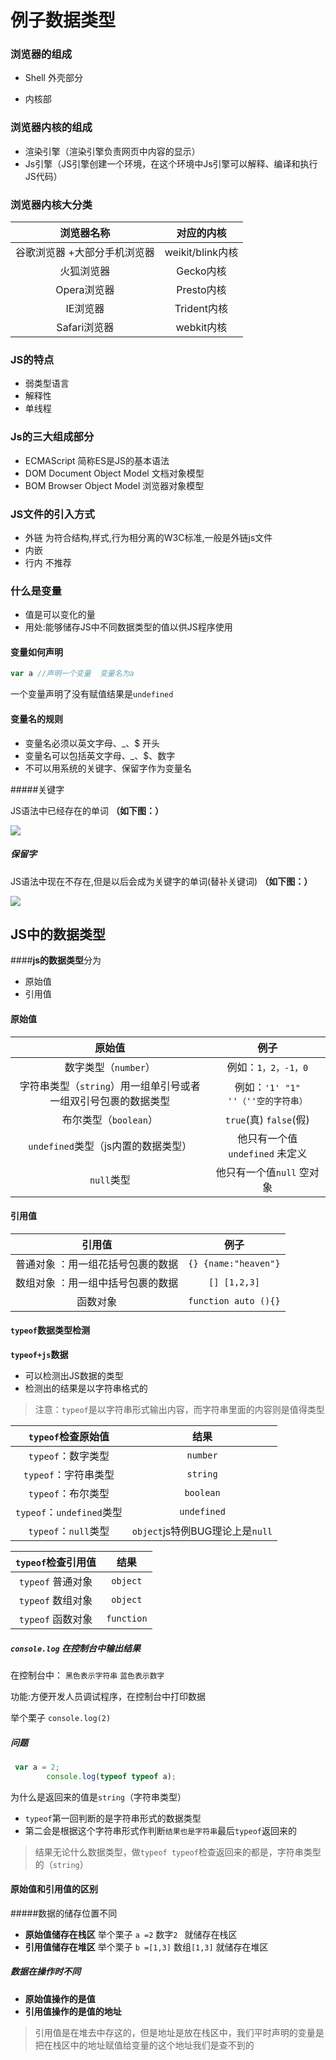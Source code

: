 

# 例子数据类型

### 浏览器的组成

- Shell  外壳部分 

- 内核部

### 浏览器内核的组成

- 渲染引擎（渲染引擎负责网页中内容的显示）
- Js引擎（JS引擎创建一个环境，在这个环境中Js引擎可以解释、编译和执行JS代码）

### 浏览器内核大分类

|          浏览器名称           |    对应的内核    |
| :-------------------------: | :--------------: |
| 谷歌浏览器  +大部分手机浏览器 | weikit/blink内核 |
|          火狐浏览器           |    Gecko内核     |
|          Opera浏览器          |    Presto内核    |
|           IE浏览器            |   Trident内核    |
|         Safari浏览器          |    webkit内核    |

### JS的特点

- 弱类型语言
- 解释性
- 单线程

### Js的三大组成部分

- ECMAScript   简称ES是JS的基本语法
- DOM              Document Object Model  文档对象模型
- BOM              Browser Object Model  浏览器对象模型

### JS文件的引入方式

- 外链   为符合结构,样式,行为相分离的W3C标准,一般是外链js文件
- 内嵌
- 行内  不推荐

### 什么是变量

- 值是可以变化的量  
- 用处:能够储存JS中不同数据类型的值以供JS程序使用

#### 变量如何声明

```JavaScript
var a //声明一个变量  变量名为a
```

一个变量声明了没有赋值结果是`undefined`

#### 变量名的规则

- 变量名必须以英文字母、_、$ 开头
- 变量名可以包括英文字母、_、$、数字
- 不可以用系统的关键字、保留字作为变量名

#####关键字

JS语法中已经存在的单词 **（如下图：）**

![](C:\Users\de'l'l\Desktop\QQ截图20190726155501.png)

##### 保留字

JS语法中现在不存在,但是以后会成为关键字的单词(替补关键词)  **（如下图：）**

![](C:\Users\de'l'l\Desktop\QQ截图20190726155450.png)

## JS中的数据类型

####**js的数据类型**分为

- 原始值
- 引用值

#### 原始值

|                            原始值                            |                例子                 |
| :----------------------------------------------------------: | :---------------------------------: |
|                     数字类型（`number`）                     |         例如：`1，2，-1，0`         |
| 字符串类型（`string`）用一组单引号或者一组双引号包裹的数据类型 | 例如：`'1' "1"  ''（''空的字符串）` |
|                    布尔类型（`boolean`）                     |       `true`(真) `false`(假)        |
|             `undefined`类型（js内置的数据类型）              |   他只有一个值`undefined` 未定义    |
|                          `null`类型                          |      他只有一个值`null` 空对象      |

#### 引用值

|              引用值               |         例子         |
| :-------------------------------: | :------------------: |
| 普通对象 ：用一组花括号包裹的数据 | `{} {name:"heaven"}` |
| 数组对象 ：用一组中括号包裹的数据 |     `[] [1,2,3]`     |
|             函数对象              | `function auto (){}` |

#### `typeof`数据类型检测

**`typeof+js`数据**

- 可以检测出JS数据的类型
- 检测出的结果是以字符串格式的

> 注意：`typeof`是以字符串形式输出内容，而字符串里面的内容则是值得类型

|    `typeof`检查原始值     |              结果               |
| :-----------------------: | :-----------------------------: |
|    `typeof`：数字类型     |            `number`             |
|   `typeof`：字符串类型    |            `string`             |
|    `typeof`：布尔类型     |            `boolean`            |
| `typeof`：`undefined`类型 |           `undefined`           |
|   `typeof`：`null`类型    | `object`js特例BUG理论上是`null` |

| `typeof`检查引用值 |    结果    |
| :----------------: | :--------: |
| `typeof` 普通对象  |  `object`  |
| `typeof` 数组对象  |  `object`  |
| `typeof` 函数对象  | `function` |

##### `console.log` 在控制台中输出结果

在控制台中： `黑色表示字符串` `蓝色表示数字`

功能:方便开发人员调试程序，在控制台中打印数据  

举个栗子  `console.log(2)`

##### 问题

```JavaScript
 var a = 2;
        console.log(typeof typeof a);
```

为什么是返回来的值是`string`（字符串类型）

- `typeof`第一回判断的是字符串形式的数据类型
- 第二会是根据这个字符串形式作判断`结果也是字符串`最后`typeof`返回来的

> 结果无论什么数据类型，做`typeof typeof`检查返回来的都是，字符串类型的（`string`）



#### 原始值和引用值的区别

#####数据的储存位置不同

- **原始值储存在栈区**     举个栗子 `a =2`           数字`2 `            就储存在栈区
- **引用值储存在堆区**     举个栗子 `b =[1,3]`   数组`[1,3]`   就储存在堆区

##### 数据在操作时不同

- **原始值操作的是值**
- **引用值操作的是值的地址**

> 引用值是在堆去中存这的，但是地址是放在栈区中，我们平时声明的变量是把在栈区中的地址赋值给变量的这个地址我们是查不到的

